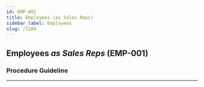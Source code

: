 ```yaml
---
id: EMP-001
title: Employees (as Sales Reps)
sidebar_label: Employees
slug: /1204
---
```


## Employees _as Sales Reps_ (EMP-001)
### Procedure Guideline
___
